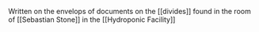 Written on the envelops of documents on the [[divides]] found in the room of [[Sebastian Stone]] in the [[Hydroponic Facility]]